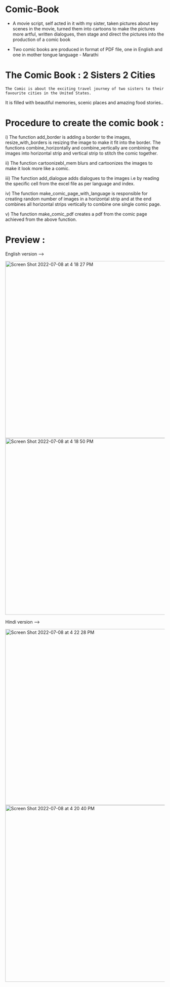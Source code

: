 # Comic-Book

* A movie script, self acted in it with my sister, taken pictures about key scenes in the movie, turned them into cartoons to make the pictures more artful, written dialogues, then stage and direct the pictures into the production of a comic book 

* Two comic books are produced in format of PDF file, one in English and one in mother tongue language - Marathi 

# The Comic Book : 2 Sisters 2 Cities
    The Comic is about the exciting travel journey of two sisters to their favourite cities in the United States. 
It is filled with beautiful memories, scenic places and amazing food stories..

# Procedure to create the comic book : 

i) The function add_border is adding a border to the images, resize_with_borders is resizing the image to make it fit into the border. The functions combine_horizontally and combine_vertically are combining the images into horizontal strip and vertical strip to stitch the comic together.

ii) The function cartoonizebl_mem blurs and cartoonizes the images to make it look more like a comic.

iii) The function add_dialogue adds dialogues to the images i.e by reading the specific cell from the excel file as per language and index.

iv) The function make_comic_page_with_language is responsible for creating random number of images in a horizontal strip and at the end combines all horizontal strips vertically to combine one single comic page.

v) The function make_comic_pdf creates a pdf from the comic page achieved from the above function. 

# Preview :

English version -->

<img width="559" alt="Screen Shot 2022-07-08 at 4 18 27 PM" src="https://user-images.githubusercontent.com/91014176/178064978-50a80511-fd49-4a5f-8220-4895a568eeb8.png">

<img width="558" alt="Screen Shot 2022-07-08 at 4 18 50 PM" src="https://user-images.githubusercontent.com/91014176/178065027-9dd95205-3b79-440b-a482-fd932333fab7.png">

Hindi version -->

<img width="556" alt="Screen Shot 2022-07-08 at 4 22 28 PM" src="https://user-images.githubusercontent.com/91014176/178065134-6bd53abd-a26d-4670-82ac-e82220f7b6bd.png">

<img width="558" alt="Screen Shot 2022-07-08 at 4 20 40 PM" src="https://user-images.githubusercontent.com/91014176/178064999-ac4f4939-e668-4605-baf3-9d2e46d3a973.png">


